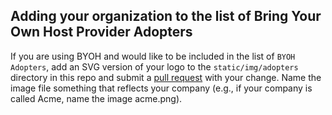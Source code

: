 ## Adding your organization to the list of Bring Your Own Host Provider Adopters

If you are using BYOH and would like to be included in the list of `BYOH Adopters`, add an SVG version of your logo to the `static/img/adopters` directory in this repo and submit a [pull request](https://github.com/Prabhjot-Sethi/cluster-api-provider-bringyourownhost/pulls) with your change. Name the image file something that reflects your company (e.g., if your company is called Acme, name the image acme.png).